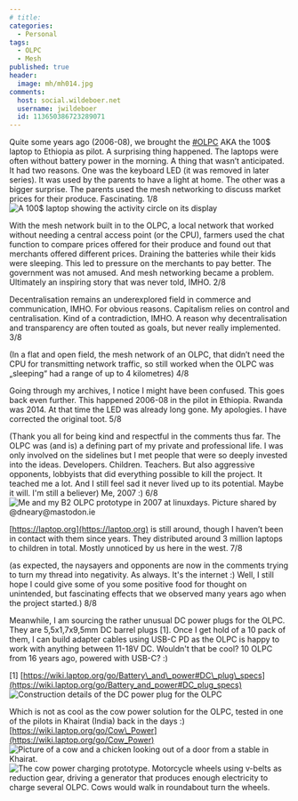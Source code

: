 ```yaml
---
# title: 
categories:
  - Personal
tags:
  - OLPC
  - Mesh
published: true
header:
  image: mh/mh014.jpg
comments:
  host: social.wildeboer.net
  username: jwildeboer
  id: 113650386723289071
---
```


Quite some years ago (2006-08), we brought the [#OLPC](https://social.wildeboer.net/tags/OLPC) AKA the 100$ laptop to Ethiopia as pilot. A surprising thing happened. The laptops were often without battery power in the morning. A thing that wasn’t anticipated. It had two reasons. One was the keyboard LED (it was removed in later series). It was used by the parents to have a light at home. The other was a bigger surprise. The parents used the mesh networking to discuss market prices for their produce. Fascinating. 1/8 ![A 100$ laptop showing the activity circle on its display](https://cdn.masto.host/socialwildeboernet/media_attachments/files/113/137/584/213/228/576/original/cbe0cd1ad73d18cb.jpg)

With the mesh network built in to the OLPC, a local network that worked without needing a central access point (or the CPU), farmers used the chat function to compare prices offered for their produce and found out that merchants offered different prices. Draining the batteries while their kids were sleeping. This led to pressure on the merchants to pay better. The government was not amused. And mesh networking became a problem. Ultimately an inspiring story that was never told, IMHO. 2/8

 Decentralisation remains an underexplored field in commerce and communication, IMHO. For obvious reasons. Capitalism relies on control and centralisation. Kind of a contradiction, IMHO. A reason why decentralisation and transparency are often touted as goals, but never really implemented. 3/8

 (In a flat and open field, the mesh network of an OLPC, that didn’t need the CPU for transmitting network traffic, so still worked when the OLPC was „sleeping“ had a range of up to 4 kilometres) 4/8

 Going through my archives, I notice I might have been confused. This goes back even further. This happened 2006-08 in the pilot in Ethiopia. Rwanda was 2014. At that time the LED was already long gone. My apologies. I have corrected the original toot. 5/8

 (Thank you all for being kind and respectful in the comments thus far. The OLPC was (and is) a defining part of my private and professional life. I was only involved on the sidelines but I met people that were so deeply invested into the ideas. Developers. Children. Teachers. But also aggressive opponents, lobbyists that did everything possible to kill the project. It teached me a lot. And I still feel sad it never lived up to its potential. Maybe it will. I'm still a believer) Me, 2007 :) 6/8 ![Me and my B2 OLPC prototype in 2007 at linuxdays. Picture shared by @dneary@mastodon.ie](https://cdn.masto.host/socialwildeboernet/media_attachments/files/113/138/336/874/329/947/original/1f37582b1b9725b8.jpg)

[https://laptop.org](https://laptop.org) is still around, though I haven’t been in contact with them since years. They distributed around 3 million laptops to children in total. Mostly unnoticed by us here in the west. 7/8

 (as expected, the naysayers and opponents are now in the comments trying to turn my thread into negativity. As always. It's the internet :) Well, I still hope I could give some of you some positive food for thought on unintended, but fascinating effects that we observed many years ago when the project started.) 8/8

 Meanwhile, I am sourcing the rather unusual DC power plugs for the OLPC. They are 5,5x1,7x9,5mm DC barrel plugs [1]. Once I get hold of a 10 pack of them, I can build adapter cables using USB-C PD as the OLPC is happy to work with anything between 11-18V DC. Wouldn't that be cool? 10 OLPC from 16 years ago, powered with USB-C? :)

[1] [https://wiki.laptop.org/go/Battery\_and\_power#DC\_plug\_specs](https://wiki.laptop.org/go/Battery_and_power#DC_plug_specs) ![Construction details of the DC power plug for the OLPC](https://cdn.masto.host/socialwildeboernet/media_attachments/files/113/146/661/698/176/237/original/07b1d76410304126.png)

Which is not as cool as the cow power solution for the OLPC, tested in one of the pilots in Khairat (India) back in the days :) [https://wiki.laptop.org/go/Cow\_Power](https://wiki.laptop.org/go/Cow_Power) ![Picture of a cow and a chicken looking out of a door from a stable in Khairat. ](https://cdn.masto.host/socialwildeboernet/media_attachments/files/113/146/759/094/282/305/original/28ad5bf26209ea12.jpeg) ![The cow power charging prototype. Motorcycle wheels using v-belts as reduction gear, driving a generator that produces enough electricity to charge several OLPC. Cows would walk in roundabout turn the wheels. ](https://cdn.masto.host/socialwildeboernet/media_attachments/files/113/146/759/230/759/784/original/2d9e87ddc58e7679.jpeg)